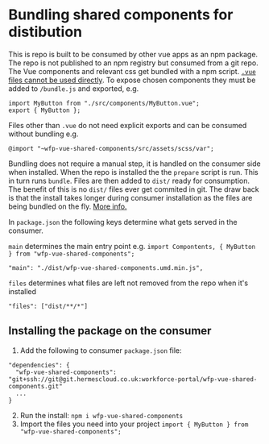 # Bundling shared components for distibution

This is repo is built to be consumed by other vue apps as an npm package. The repo is not published to an npm registry but consumed from a git repo.  The Vue components and relevant css get bundled with a npm script. [`.vue` files cannot be used directly](https://vuejs.org/v2/cookbook/packaging-sfc-for-npm.html#Can%E2%80%99t-I-Just-Share-vue-Files-Directly). To expose chosen components they must be added to `/bundle.js` and exported, e.g.
```
import MyButton from "./src/components/MyButton.vue";
export { MyButton };
```

Files other than `.vue` do not need explicit exports and can be consumed without bundling e.g.
```
@import "~wfp-vue-shared-components/src/assets/scss/var";
```

Bundling does not require a manual step, it is handled on the consumer side when installed.
When the repo is installed the the `prepare` script is run. This in turn runs `bundle`. Files are then added to `dist/` ready for consumption. The benefit of this is no `dist/` files ever get commited in git. The draw back is that the install takes longer during consumer installation as the files are being bundled on the fly. [More info.](https://cloudfour.com/thinks/how-to-distribute-a-pattern-library-as-an-npm-package-from-a-private-git-repo/)

In `package.json` the following keys determine what gets served in the consumer.

`main` determines the main entry point e.g. `import Compontents, { MyButton } from "wfp-vue-shared-components";`
```
"main": "./dist/wfp-vue-shared-components.umd.min.js",
```
`files` determines what files are left not removed from the repo when it's installed
```
"files": ["dist/**/*"]
```

## Installing the package on the consumer

1. Add the following to consumer `package.json` file:

```
"dependencies": {
  "wfp-vue-shared-components": "git+ssh://git@git.hermescloud.co.uk:workforce-portal/wfp-vue-shared-components.git"
  ...
}
```
2. Run the install: `npm i wfp-vue-shared-components`
3. Import the files you need into your project  `import { MyButton } from "wfp-vue-shared-components";`